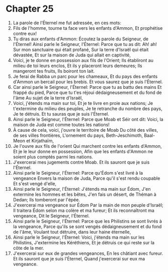 # Chapter 25

1. La parole de l'Éternel me fut adressée, en ces mots:
2. Fils de l'homme, tourne ta face vers les enfants d'Ammon, Et prophétise contre eux!
3. Tu diras aux enfants d'Ammon: Écoutez la parole du Seigneur, de l'Éternel! Ainsi parle le Seigneur, l'Éternel: Parce que tu as dit: Ah! ah! Sur mon sanctuaire qui était profané, Sur la terre d'Israël qui était dévastée, Et sur la maison de Juda qui allait en captivité,
4. Voici, je te donne en possession aux fils de l'Orient; Ils établiront au milieu de toi leurs enclos, Et ils y placeront leurs demeures; Ils mangeront tes fruits, Ils boiront ton lait.
5. Je ferai de Rabba un parc pour les chameaux, Et du pays des enfants d'Ammon un bercail pour les brebis. Et vous saurez que je suis l'Éternel.
6. Car ainsi parle le Seigneur, l'Éternel: Parce que tu as battu des mains Et frappé du pied, Parce que tu t'es réjoui dédaigneusement et du fond de l'âme Au sujet de la terre d'Israël,
7. Voici, j'étends ma main sur toi, Et je te livre en proie aux nations; Je t'extermine du milieu des peuples, Je te retranche du nombre des pays, Je te détruis. Et tu sauras que je suis l'Éternel.
8. Ainsi parle le Seigneur, l'Éternel: Parce que Moab et Séir ont dit: Voici, la maison de Juda est comme toutes les nations!
9. À cause de cela, voici, j'ouvre le territoire de Moab Du côté des villes, de ses villes frontières, L'ornement du pays, Beth-Jeschimoth, Baal-Meon et Kirjathaïm,
10. Je l'ouvre aux fils de l'orient Qui marchent contre les enfants d'Ammon, Et je le leur donne en possession, Afin que les enfants d'Ammon ne soient plus comptés parmi les nations.
11. J'exercerai mes jugements contre Moab. Et ils sauront que je suis l'Éternel.
12. Ainsi parle le Seigneur, l'Éternel: Parce qu'Édom s'est livré à la vengeance Envers la maison de Juda, Parce qu'il s'est rendu coupable Et s'est vengé d'elle,
13. Ainsi parle le Seigneur, l'Éternel: J'étends ma main sur Édom, J'en extermine les hommes et les bêtes, J'en fais un désert, de Théman à Dedan; Ils tomberont par l'épée.
14. J'exercerai ma vengeance sur Édom Par la main de mon peuple d'Israël; Il traitera Édom selon ma colère et ma fureur; Et ils reconnaîtront ma vengeance, Dit le Seigneur, l'Éternel.
15. Ainsi parle le Seigneur, l'Éternel: Parce que les Philistins se sont livrés à la vengeance, Parce qu'ils se sont vengés dédaigneusement et du fond de l'âme, Voulant tout détruire, dans leur haine éternelle,
16. Ainsi parle le Seigneur, l'Éternel: Voici, j'étends ma main sur les Philistins, J'extermine les Kéréthiens, Et je détruis ce qui reste sur la côte de la mer.
17. J'exercerai sur eux de grandes vengeances, En les châtiant avec fureur. Et ils sauront que je suis l'Éternel, Quand j'exercerai sur eux ma vengeance.

